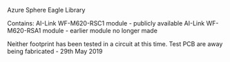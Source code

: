 
Azure Sphere Eagle Library

Contains:
AI-Link WF-M620-RSC1 module - publicly available
AI-Link WF-M620-RSA1 module - earlier module no longer made

Neither footprint has been tested in a circuit at this time. Test PCB are away being fabricated - 29th May 2019
